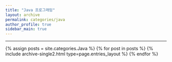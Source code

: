 ```yaml
---
title: "Java 프로그래밍"
layout: archive
permalink: categories/java
author_profile: true
sidebar_main: true
---
```

<!-- 공백이 포함되어 있는 카테고리 이름의 경우 site.categories['a b c'] 이런식으로! -->

---

{% assign posts = site.categories.Java %}
{% for post in posts %} {% include archive-single2.html type=page.entries_layout %} {% endfor %}
